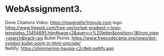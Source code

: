 # WebAssignment3.


Done
Citations
Video:  https://imaginefor1minute.com
logo:  https://www.freepik.com/free-vector/set-gradient-r-logo-templates_13454685.htm#page=2&query=r%20letter&position=1&from_view=search&track=ais
Bullet Points:
https://www.freecodecamp.org/news/dot-symbol-bullet-point-in-html-unicode/
<br>
Netlify: https://shimmering-haupia-c2c8eb.netlify.app
